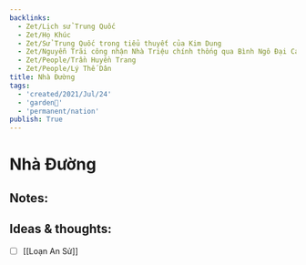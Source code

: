 ```yaml
---
backlinks:
  - Zet/Lịch sử Trung Quốc
  - Zet/Họ Khúc
  - Zet/Sử Trung Quốc trong tiểu thuyết của Kim Dung
  - Zet/Nguyễn Trãi công nhận Nhà Triệu chính thống qua Bình Ngô Đại Cáo
  - Zet/People/Trần Huyền Trang
  - Zet/People/Lý Thế Dân
title: Nhà Đường
tags:
  - 'created/2021/Jul/24'
  - 'garden🏡'
  - 'permanent/nation'
publish: True
---
```

# Nhà Đường

## Notes:


## Ideas & thoughts:
- [ ] [[Loạn An Sử]]
